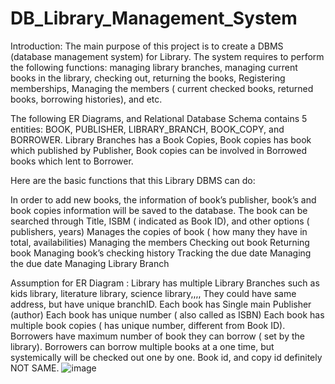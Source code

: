 # DB_Library_Management_System



Introduction: The main purpose of this project is to create a DBMS (database management system) for Library. The system requires to perform the following functions: managing library branches, managing current books in the library, checking out, returning the books, Registering memberships, Managing the members ( current checked books, returned books, borrowing histories), and etc. 

The following ER Diagrams, and Relational Database Schema contains 5 entities: BOOK, PUBLISHER, LIBRARY_BRANCH, BOOK_COPY, and BORROWER. Library Branches has a Book Copies, Book copies has book which published by Publisher, Book copies can be involved in Borrowed books which lent to Borrower. 

Here are the basic functions that this Library DBMS can do: 

In order to add new books, the information of book’s publisher, book’s and book copies information will be saved to the database. 
The book can be searched through Title, ISBM ( indicated as Book ID), and other options ( publishers, years)
Manages the copies of book ( how many they have in total, availabilities)
Managing the members
Checking out book
Returning book
Managing book’s checking history
Tracking the due date
Managing the due date
Managing Library Branch 



Assumption for ER Diagram : 
Library has multiple Library Branches such as kids library, literature library, science library,,,, They could have same address, but have unique branchID. 
Each book has Single main Publisher (author) 
Each book has unique number ( also called as ISBN)
Each book has multiple book copies ( has unique number, different from Book ID). 
Borrowers have maximum number of book they can borrow ( set by the library).
Borrowers can borrow multiple books at a one time, but systemically will be checked out one by one. 
Book id, and copy id definitely NOT SAME. 
![image](https://github.com/user-attachments/assets/0aea62be-e149-4af5-922c-49704b37e596)



